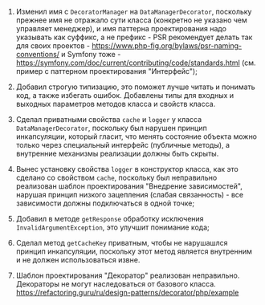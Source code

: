 1. Изменил имя с `DecoratorManager` на `DataManagerDecorator`, поскольку прежнее имя не отражало сути класса (конкретно не указано чем управляет менеджер), и имя паттерна проектирования надо указывать как суффикс, а не префикс - PSR рекомендует делать так для своих проектов - https://www.php-fig.org/bylaws/psr-naming-conventions/ и Symfony тоже - https://symfony.com/doc/current/contributing/code/standards.html (см. пример с паттерном проектирования "Интерфейс");

2. Добавил строгую типизацию, это поможет лучше читать и понимать код, а также избегать ошибок. Добавлены типы для входных  и выходных параметров методов класса и свойств класса.

3. Сделал приватными свойства `cache` и `logger` у класса `DataManagerDecorator`, поскольку был нарушен принцип инкапсуляции, который гласит, что менять состояние объекта можно только через специальный интерфейс (публичные методы), а внутренние механизмы реализации должны быть скрыты.

4. Вынес установку свойства `logger` в конструктор класса, как это сделано со свойством `cache`, поскольку был  неправильно реализован шаблон проектирования "Внедрение зависимостей",  нарушая принцип низкого зацепления (слабая связанность) - все зависимости должны подключаться в одной точке;

5. Добавил в методе `getResponse` обработку исключения `InvalidArgumentException`, это улучшит понимание кода;

6. Сделал метод `getCacheKey` приватным, чтобы не нарушашлся принцип инкапсуляции, поскольку этот метод является внутренним и не должен использоваться извне.

7. Шаблон проектирования "Декоратор" реализован  неправильно. 
Декораторы не могут наследоваться от базового класса. https://refactoring.guru/ru/design-patterns/decorator/php/example